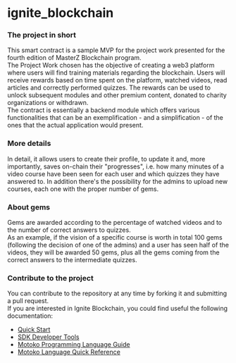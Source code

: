 # ignite_blockchain
### The project in short
This smart contract is a sample MVP for the project work presented for the fourth edition of MasterZ Blockchain program.    
The Project Work chosen has the objective of creating a web3 platform where users will find training materials regarding the blockchain. Users will receive rewards based on time spent on the platform, watched videos, read articles and correctly performed quizzes. The rewards can be used to unlock subsequent modules and other premium content, donated to charity organizations or withdrawn.    
The contract is essentially a backend module which offers various functionalities that can be an exemplification - and a simplification - of the ones that the actual application would present.   
### More details
In detail, it allows users to create their profile, to update it and, more importantly, saves on-chain their "progresses", i.e. how many minutes of a video course have been seen for each user and which quizzes they have answered to.
In addition there's the possibility for the admins to upload new courses, each one with the proper number of gems.   
### About gems
Gems are awarded according to the percentage of watched videos and to the number of correct answers to quizzes.   
As an example, if the vision of a specific course is worth in total 100 gems (following the decision of one of the admins) and a user has seen half of the videos, they will be awarded 50 gems, plus all the gems coming from the correct answers to the intermediate quizzes.

### Contribute to the project
You can contribute to the repository at any time by forking it and submitting a pull request.   
If you are interested in Ignite Blockchain, you could find useful the following documentation:

- [Quick Start](https://sdk.dfinity.org/docs/quickstart/quickstart-intro.html)
- [SDK Developer Tools](https://sdk.dfinity.org/docs/developers-guide/sdk-guide.html)
- [Motoko Programming Language Guide](https://sdk.dfinity.org/docs/language-guide/motoko.html)
- [Motoko Language Quick Reference](https://sdk.dfinity.org/docs/language-guide/language-manual.html)
